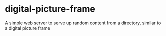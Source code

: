 # digital-picture-frame
A simple web server to serve up random content from a directory, similar to a digital picture frame
